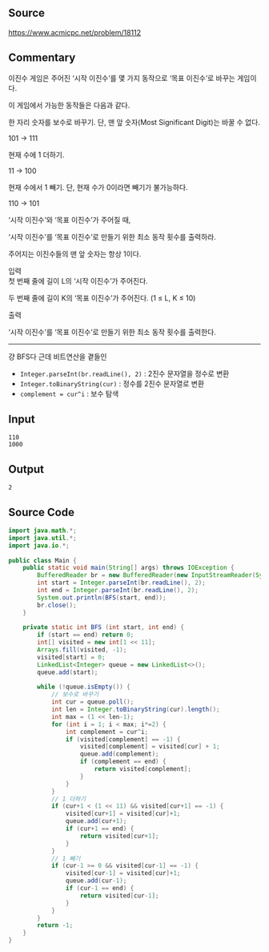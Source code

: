 ## Source 

https://www.acmicpc.net/problem/18112  
  
## Commentary

이진수 게임은 주어진 ‘시작 이진수’를 몇 가지 동작으로 ‘목표 이진수’로 바꾸는 게임이다.  
  
이 게임에서 가능한 동작들은 다음과 같다.  
  
한 자리 숫자를 보수로 바꾸기. 단, 맨 앞 숫자(Most Significant Digit)는 바꿀 수 없다.  
  
101 → 111  
  
현재 수에 1 더하기.  
  
11 → 100  
  
현재 수에서 1 빼기. 단, 현재 수가 0이라면 빼기가 불가능하다.  
  
110 → 101  
  
  
‘시작 이진수’와 ‘목표 이진수’가 주어질 때,  
  
‘시작 이진수’를 ‘목표 이진수’로 만들기 위한 최소 동작 횟수를 출력하라.  
  
주어지는 이진수들의 맨 앞 숫자는 항상 1이다.  
  
입력  
첫 번째 줄에 길이 L의 ‘시작 이진수’가 주어진다.  
  
 두 번째 줄에 길이 K의 ‘목표 이진수’가 주어진다. (1 ≤ L, K ≤ 10)  
  
출력  
  
‘시작 이진수’를 ‘목표 이진수’로 만들기 위한 최소 동작 횟수를 출력한다.  
  
---  
  
걍 BFS다 근데 비트연산을 곁들인

- `Integer.parseInt(br.readLine(), 2)` : 2진수 문자열을 정수로 변환 
- `Integer.toBinaryString(cur)` : 정수를 2진수 문자열로 변환
- `complement = cur^i` : 보수 탐색

  
  
## Input

```
110  
1000
```
  
## Output

```
2
```
  
## Source Code

```java
import java.math.*;  
import java.util.*;  
import java.io.*;  
  
public class Main {  
    public static void main(String[] args) throws IOException {  
        BufferedReader br = new BufferedReader(new InputStreamReader(System.in));  
        int start = Integer.parseInt(br.readLine(), 2);  
        int end = Integer.parseInt(br.readLine(), 2);  
        System.out.println(BFS(start, end));  
        br.close();  
    }  
  
    private static int BFS (int start, int end) {  
        if (start == end) return 0;  
        int[] visited = new int[1 << 11];  
        Arrays.fill(visited, -1);  
        visited[start] = 0;  
        LinkedList<Integer> queue = new LinkedList<>();  
        queue.add(start);  
  
        while (!queue.isEmpty()) {  
            // 보수로 바꾸기  
            int cur = queue.poll();  
            int len = Integer.toBinaryString(cur).length();  
            int max = (1 << len-1);  
            for (int i = 1; i < max; i*=2) {  
                int complement = cur^i;  
                if (visited[complement] == -1) {  
                    visited[complement] = visited[cur] + 1;  
                    queue.add(complement);  
                    if (complement == end) {  
                        return visited[complement];  
                    }  
                }  
            }  
            // 1 더하기  
            if (cur+1 < (1 << 11) && visited[cur+1] == -1) {  
                visited[cur+1] = visited[cur]+1;  
                queue.add(cur+1);  
                if (cur+1 == end) {  
                    return visited[cur+1];  
                }  
            }  
            // 1 빼기  
            if (cur-1 >= 0 && visited[cur-1] == -1) {  
                visited[cur-1] = visited[cur]+1;  
                queue.add(cur-1);  
                if (cur-1 == end) {  
                    return visited[cur-1];  
                }  
            }  
        }  
        return -1;  
    }  
}  
```

